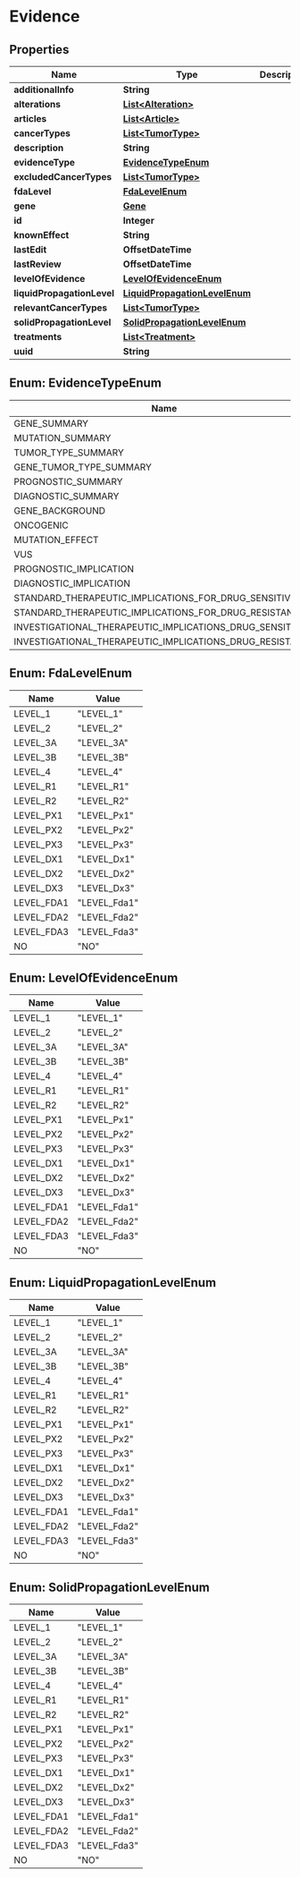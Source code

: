 

# Evidence


## Properties

Name | Type | Description | Notes
------------ | ------------- | ------------- | -------------
**additionalInfo** | **String** |  |  [optional]
**alterations** | [**List&lt;Alteration&gt;**](Alteration.md) |  |  [optional]
**articles** | [**List&lt;Article&gt;**](Article.md) |  |  [optional]
**cancerTypes** | [**List&lt;TumorType&gt;**](TumorType.md) |  |  [optional]
**description** | **String** |  |  [optional]
**evidenceType** | [**EvidenceTypeEnum**](#EvidenceTypeEnum) |  |  [optional]
**excludedCancerTypes** | [**List&lt;TumorType&gt;**](TumorType.md) |  |  [optional]
**fdaLevel** | [**FdaLevelEnum**](#FdaLevelEnum) |  |  [optional]
**gene** | [**Gene**](Gene.md) |  |  [optional]
**id** | **Integer** |  |  [optional]
**knownEffect** | **String** |  |  [optional]
**lastEdit** | **OffsetDateTime** |  |  [optional]
**lastReview** | **OffsetDateTime** |  |  [optional]
**levelOfEvidence** | [**LevelOfEvidenceEnum**](#LevelOfEvidenceEnum) |  |  [optional]
**liquidPropagationLevel** | [**LiquidPropagationLevelEnum**](#LiquidPropagationLevelEnum) |  |  [optional]
**relevantCancerTypes** | [**List&lt;TumorType&gt;**](TumorType.md) |  |  [optional]
**solidPropagationLevel** | [**SolidPropagationLevelEnum**](#SolidPropagationLevelEnum) |  |  [optional]
**treatments** | [**List&lt;Treatment&gt;**](Treatment.md) |  |  [optional]
**uuid** | **String** |  |  [optional]



## Enum: EvidenceTypeEnum

Name | Value
---- | -----
GENE_SUMMARY | &quot;GENE_SUMMARY&quot;
MUTATION_SUMMARY | &quot;MUTATION_SUMMARY&quot;
TUMOR_TYPE_SUMMARY | &quot;TUMOR_TYPE_SUMMARY&quot;
GENE_TUMOR_TYPE_SUMMARY | &quot;GENE_TUMOR_TYPE_SUMMARY&quot;
PROGNOSTIC_SUMMARY | &quot;PROGNOSTIC_SUMMARY&quot;
DIAGNOSTIC_SUMMARY | &quot;DIAGNOSTIC_SUMMARY&quot;
GENE_BACKGROUND | &quot;GENE_BACKGROUND&quot;
ONCOGENIC | &quot;ONCOGENIC&quot;
MUTATION_EFFECT | &quot;MUTATION_EFFECT&quot;
VUS | &quot;VUS&quot;
PROGNOSTIC_IMPLICATION | &quot;PROGNOSTIC_IMPLICATION&quot;
DIAGNOSTIC_IMPLICATION | &quot;DIAGNOSTIC_IMPLICATION&quot;
STANDARD_THERAPEUTIC_IMPLICATIONS_FOR_DRUG_SENSITIVITY | &quot;STANDARD_THERAPEUTIC_IMPLICATIONS_FOR_DRUG_SENSITIVITY&quot;
STANDARD_THERAPEUTIC_IMPLICATIONS_FOR_DRUG_RESISTANCE | &quot;STANDARD_THERAPEUTIC_IMPLICATIONS_FOR_DRUG_RESISTANCE&quot;
INVESTIGATIONAL_THERAPEUTIC_IMPLICATIONS_DRUG_SENSITIVITY | &quot;INVESTIGATIONAL_THERAPEUTIC_IMPLICATIONS_DRUG_SENSITIVITY&quot;
INVESTIGATIONAL_THERAPEUTIC_IMPLICATIONS_DRUG_RESISTANCE | &quot;INVESTIGATIONAL_THERAPEUTIC_IMPLICATIONS_DRUG_RESISTANCE&quot;



## Enum: FdaLevelEnum

Name | Value
---- | -----
LEVEL_1 | &quot;LEVEL_1&quot;
LEVEL_2 | &quot;LEVEL_2&quot;
LEVEL_3A | &quot;LEVEL_3A&quot;
LEVEL_3B | &quot;LEVEL_3B&quot;
LEVEL_4 | &quot;LEVEL_4&quot;
LEVEL_R1 | &quot;LEVEL_R1&quot;
LEVEL_R2 | &quot;LEVEL_R2&quot;
LEVEL_PX1 | &quot;LEVEL_Px1&quot;
LEVEL_PX2 | &quot;LEVEL_Px2&quot;
LEVEL_PX3 | &quot;LEVEL_Px3&quot;
LEVEL_DX1 | &quot;LEVEL_Dx1&quot;
LEVEL_DX2 | &quot;LEVEL_Dx2&quot;
LEVEL_DX3 | &quot;LEVEL_Dx3&quot;
LEVEL_FDA1 | &quot;LEVEL_Fda1&quot;
LEVEL_FDA2 | &quot;LEVEL_Fda2&quot;
LEVEL_FDA3 | &quot;LEVEL_Fda3&quot;
NO | &quot;NO&quot;



## Enum: LevelOfEvidenceEnum

Name | Value
---- | -----
LEVEL_1 | &quot;LEVEL_1&quot;
LEVEL_2 | &quot;LEVEL_2&quot;
LEVEL_3A | &quot;LEVEL_3A&quot;
LEVEL_3B | &quot;LEVEL_3B&quot;
LEVEL_4 | &quot;LEVEL_4&quot;
LEVEL_R1 | &quot;LEVEL_R1&quot;
LEVEL_R2 | &quot;LEVEL_R2&quot;
LEVEL_PX1 | &quot;LEVEL_Px1&quot;
LEVEL_PX2 | &quot;LEVEL_Px2&quot;
LEVEL_PX3 | &quot;LEVEL_Px3&quot;
LEVEL_DX1 | &quot;LEVEL_Dx1&quot;
LEVEL_DX2 | &quot;LEVEL_Dx2&quot;
LEVEL_DX3 | &quot;LEVEL_Dx3&quot;
LEVEL_FDA1 | &quot;LEVEL_Fda1&quot;
LEVEL_FDA2 | &quot;LEVEL_Fda2&quot;
LEVEL_FDA3 | &quot;LEVEL_Fda3&quot;
NO | &quot;NO&quot;



## Enum: LiquidPropagationLevelEnum

Name | Value
---- | -----
LEVEL_1 | &quot;LEVEL_1&quot;
LEVEL_2 | &quot;LEVEL_2&quot;
LEVEL_3A | &quot;LEVEL_3A&quot;
LEVEL_3B | &quot;LEVEL_3B&quot;
LEVEL_4 | &quot;LEVEL_4&quot;
LEVEL_R1 | &quot;LEVEL_R1&quot;
LEVEL_R2 | &quot;LEVEL_R2&quot;
LEVEL_PX1 | &quot;LEVEL_Px1&quot;
LEVEL_PX2 | &quot;LEVEL_Px2&quot;
LEVEL_PX3 | &quot;LEVEL_Px3&quot;
LEVEL_DX1 | &quot;LEVEL_Dx1&quot;
LEVEL_DX2 | &quot;LEVEL_Dx2&quot;
LEVEL_DX3 | &quot;LEVEL_Dx3&quot;
LEVEL_FDA1 | &quot;LEVEL_Fda1&quot;
LEVEL_FDA2 | &quot;LEVEL_Fda2&quot;
LEVEL_FDA3 | &quot;LEVEL_Fda3&quot;
NO | &quot;NO&quot;



## Enum: SolidPropagationLevelEnum

Name | Value
---- | -----
LEVEL_1 | &quot;LEVEL_1&quot;
LEVEL_2 | &quot;LEVEL_2&quot;
LEVEL_3A | &quot;LEVEL_3A&quot;
LEVEL_3B | &quot;LEVEL_3B&quot;
LEVEL_4 | &quot;LEVEL_4&quot;
LEVEL_R1 | &quot;LEVEL_R1&quot;
LEVEL_R2 | &quot;LEVEL_R2&quot;
LEVEL_PX1 | &quot;LEVEL_Px1&quot;
LEVEL_PX2 | &quot;LEVEL_Px2&quot;
LEVEL_PX3 | &quot;LEVEL_Px3&quot;
LEVEL_DX1 | &quot;LEVEL_Dx1&quot;
LEVEL_DX2 | &quot;LEVEL_Dx2&quot;
LEVEL_DX3 | &quot;LEVEL_Dx3&quot;
LEVEL_FDA1 | &quot;LEVEL_Fda1&quot;
LEVEL_FDA2 | &quot;LEVEL_Fda2&quot;
LEVEL_FDA3 | &quot;LEVEL_Fda3&quot;
NO | &quot;NO&quot;



